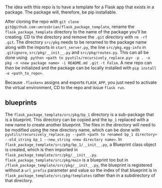 The idea with this repo is to have a template for a Flask app that exists in a package.  The package will, therefore, be pip installable.

After cloning the repo with `git clone git@github.com:umrosbrian/flask_package_template`, rename the `flask_package_template` directory to the name of the package you'll be creating.  CD to the directory and remove the `.git` directory with `rm -rf .git`.  The directory `src/pkg` needs to be renamed to the package name along with the imports in `start_server.py`, the line `src/pkg.egg-info` in `.gitignore`, `src/pkg/__init__.py` and `src/pkg/routes.py`.  This can all be done using ` python <path to pyutils/recursively_replace.py> -p . -o pkg -n <new package name> -i README.md .git -t False`. A new repo can then be initialized and the package can be locally installed with `pip install -e <path_to_repo>`.

Because `.flaskenv` assigns and exports `FLASK_APP`, you just need to activate the virtual environment, CD to the repo and issue `flask run`.

## blueprints

The `flask_package_template/src/pkg/bp_1` directory is a sub-package that is a blueprint.  This directory can be copied and the `bp_1` replaced with a new name to create another blueprint.  The files in the directory will need to be modified using the new directory name, which can be done with `pyutils/recursively_replace.py --path <path to renamed bp_1 directory> --old_string bp_1 --new_string <new directory name>`.  In `flask_package_template/src/pkg/bp_1/__init__.py`, a Blueprint class object is created, which is then imported in `flask_package_template/src/pkg/__init__.py`.  
`flask_package_template/src/pkg/main` is a blueprint too but in `/flask_package_template/src/pkg/__init__.py`, the blueprint is registered 
without a 
`url_prefix` parameter and value so the 
index of that 
blueprint is in `flask_package_template/src/pkg/templates` rather than in a subdirectory of that directory.